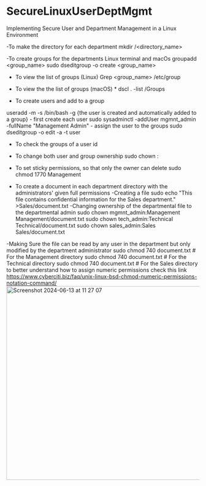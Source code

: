 # SecureLinuxUserDeptMgmt
Implementing Secure User and Department Management in a Linux Environment

 -To make the directory for each department
mkdir /<directory_name>

 -To create groups for the departments
Linux terminal and macOs
 <Linux terminal>
groupadd <group_name>
 <macOs terminal>
sudo dseditgroup -o create <group_name>

   - To view the list of groups (Linux)
Grep <group_name> /etc/group
   - To view the the list of groups (macOS) *
dscl . -list /Groups

- To create users and add to a group
 <Linux>
useradd -m -s /bin/bash -g <group_name> <user>     {the user is created and automatically added to a group}

 <macOs>
 - first create each user
sudo sysadminctl -addUser mgmnt_admin -fullName "Management Admin"
 - assign the user to the groups
sudo dseditgroup -o edit -a <username> -t user <groupname>

 - To check the groups of a user
 id <group name>
- To change both user and group ownership
sudo chown <username>:<groupname> <directory to file you want to change ownership>

- To set sticky permissions, so that only the owner can delete
sudo chmod 1770 Management

- To create a document in each department directory with the administrators' given full permissions
 -Creating a file
sudo echo "This file contains confidential information for the Sales department." >Sales/document.txt
 -Changing ownership of the departmental file to the departmental admin
 sudo chown mgmnt_admin:Management Management/document.txt
 sudo chown tech_admin:Technical Technical/document.txt
 sudo chown sales_admin:Sales Sales/document.txt
 
 -Making Sure the file can be read by any user in the department but only modified by the department administrator
sudo chmod 740 document.txt               # For the Management directory
sudo chmod 740 document.txt               # For the Technical directory
sudo chmod 740 document.txt               # For the Sales directory
to better understand how to assign numeric permissions check this link
https://www.cyberciti.biz/faq/unix-linux-bsd-chmod-numeric-permissions-notation-command/
<img width="505" alt="Screenshot 2024-06-13 at 11 27 07" src="https://github.com/beyioku/SecureLinuxUserDeptMgmt/assets/53411161/082d766e-daaa-4572-82f4-4f54e8fcb4bd">


